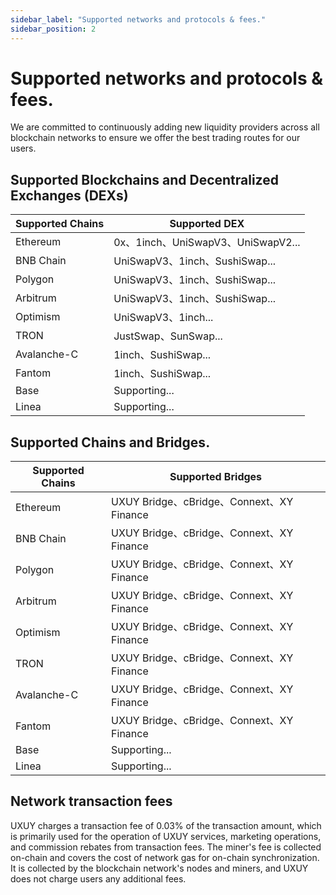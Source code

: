 ```yaml
---
sidebar_label: "Supported networks and protocols & fees."
sidebar_position: 2
---
```


# Supported networks and protocols & fees.

We are committed to continuously adding new liquidity providers across all blockchain networks to ensure we offer the best trading routes for our users.

## Supported Blockchains and Decentralized Exchanges (DEXs)

| **Supported Chains** | **Supported DEX**                  |
| -------------------- | ---------------------------------- |
| Ethereum             | 0x、1inch、UniSwapV3、UniSwapV2... |
| BNB Chain            | UniSwapV3、1inch、SushiSwap...     |
| Polygon              | UniSwapV3、1inch、SushiSwap...     |
| Arbitrum             | UniSwapV3、1inch、SushiSwap...     |
| Optimism             | UniSwapV3、1inch...                |
| TRON                 | JustSwap、SunSwap...               |
| Avalanche-C          | 1inch、SushiSwap...                |
| Fantom               | 1inch、SushiSwap...                |
| Base                 | Supporting...                      |
| Linea                | Supporting...                      |

## Supported Chains and Bridges.

| **Supported Chains** | **Supported Bridges**                     |
| -------------------- | ----------------------------------------- |
| Ethereum             | UXUY Bridge、cBridge、Connext、XY Finance |
| BNB Chain            | UXUY Bridge、cBridge、Connext、XY Finance |
| Polygon              | UXUY Bridge、cBridge、Connext、XY Finance |
| Arbitrum             | UXUY Bridge、cBridge、Connext、XY Finance |
| Optimism             | UXUY Bridge、cBridge、Connext、XY Finance |
| TRON                 | UXUY Bridge、cBridge、Connext、XY Finance |
| Avalanche-C          | UXUY Bridge、cBridge、Connext、XY Finance |
| Fantom               | UXUY Bridge、cBridge、Connext、XY Finance |
| Base                 | Supporting...                             |
| Linea                | Supporting...                             |


## Network transaction fees

UXUY charges a transaction fee of 0.03% of the transaction amount, which is primarily used for the operation of UXUY services, marketing operations, and commission rebates from transaction fees.
The miner's fee is collected on-chain and covers the cost of network gas for on-chain synchronization. It is collected by the blockchain network's nodes and miners, and UXUY does not charge users any additional fees.

